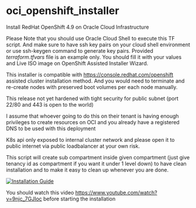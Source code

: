 # oci_openshift_installer
Install RedHat OpenShift 4.9 on Oracle Cloud Infrastructure

Please Note that you should use Oracle Cloud Shell to execute this TF script. And make sure to have ssh key pairs on your cloud shell environment or use ssh-keygen command to generate key pairs. Provided *terraform.tfvars* file is an example only. You should fill it with your values and Live ISO image on OpenShift Assisted Installer Wizard. 

This installer is compatible with https://console.redhat.com/openshift assisted cluster installation method. And you would need to terminate and re-create nodes with preserved boot volumes per each node manually.

This release not yet hardened with tight security for public subnet (port 22/80 and 443 is open to the world)

I assume that whoever going to do this on their tenant is having enough privileges to create resources on OCI and you already have a registered DNS to be used with this deployment

K8s api only exposed to internal cluster network and please open it to public internet via public loadbalancer at your own risk. 

This script will create sub compartment inside given compartment (just give tenancy id as compartment if you want it under 1 level down) to have clean installation and to make it easy to clean up whenever you are done.

[![Installation Guide](https://img.youtube.com/vi/9njc_7GJIoc/0.jpg)](https://www.youtube.com/watch?v=9njc_7GJIoc)

You should watch this video https://www.youtube.com/watch?v=9njc_7GJIoc before starting the installation
